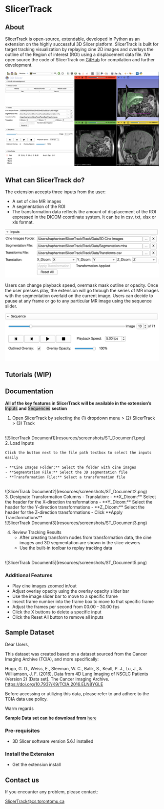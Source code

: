 # SlicerTrack

## About

SlicerTrack is open-source, extendable, developed in Python as an extension on the highly successful 3D Slicer platform. SlicerTrack is built for target tracking visualization by replaying cine 2D images and overlays the outline of the Region of interest (ROI) using a displacement data file. We open source the code of SlicerTrack on [GitHub](https://github.com/laboratory-for-translational-medicine/SlicerTrack) for compilation and further development.

![SlicerTrack Screenshot 1](resources/screenshots/ST1.png)

## What can SlicerTrack do?

The extension accepts three inputs from the user:

- A set of cine MR images
- A segmentation of the ROI
- The transformation data reflects the amount of displacement of the ROI expressed in the DICOM coordinate system. It can be in csv, txt, xlsx or xls format.

![Slicer Track Inputs](resources/screenshots/ST_inputs.png)

Users can change playback speed, overmask mask outline or opacity. Once the user presses play, the extension will go through the series of MR images with the segmentation overlaid on the current image. Users can decide to pause at any frame or go to any particular MR image using the sequence slider.

![SlicerTrack Media Control](resources/screenshots/ST_mediaControl.png)

## Tutorials (WIP)

## Documentation
**All of the key features in SlicerTrack will be available in the extension’s** <mark style="background-color: lightgray">Inputs</mark> **and** <mark style="background-color: lightgray">Sequences</mark> **section**

1. Open SlicerTrack by selecting the (1) dropdown menu > (2) SlicerTrack > (3) Track
<br>
    ![SlicerTrack Document1](resources/screenshots/ST_Document1.png)
<br>
2. Load Inputs 

    Click the button next to the file path textbox to select the inputs easily

    - **Cine Images Folder:** Select the folder with cine images
    - **Segmentation File:** Select the 3D segmentation file
    - **Transformation File:** Select a transformation file
<br>
    ![SlicerTrack Document2](resources/screenshots/ST_Document2.png)
<br>
3. Designate Transformation Columns
    - Translation: 
        - **X_Dicom:** Select the header for the X-direction transformations
        - **Y_Dicom:** Select the header for the Y-direction transformations
        - **Z_Dicom:** Select the header for the Z-direction transformations
    - Click **Apply Transformations**
<br>
    ![SlicerTrack Document3](resources/screenshots/ST_Document3.png)
<br>

4. Review Tracking Results
    - After creating transform nodes from transformation data, the cine images and 3D segmentation are shown in the slice viewers
    - Use the built-in toolbar to replay tracking data
<br>
    ![SlicerTrack Document5](resources/screenshots/ST_Document5.png)
<br>

### Additional Features
- Play cine images zoomed in/out
- Adjust overlay opacity using the overlay opacity slider bar
- Use the image slider bar to move to a specific frame
- Insect frame number into the frame box to move to that specific frame
- Adjust the frames per second from 00.00 - 30.00 fps
- Click the X buttons to delete a specific input
- Click the Reset All button to remove all inputs 


## Sample Dataset

Dear Users,

This dataset was created based on a dataset sourced from the Cancer Imaging Archive (TCIA), and more specifically:

Hugo, G. D., Weiss, E., Sleeman, W. C., Balik, S., Keall, P. J., Lu, J., & Williamson, J. F. (2016). Data from 4D Lung Imaging of NSCLC Patients (Version 2) [Data set]. The Cancer Imaging Archive. https://doi.org/10.7937/K9/TCIA.2016.ELN8YGLE

Before accessing or utilizing this data, please refer to and adhere to the TCIA data use policy.

Warm regards


**Sample Data set can be download from** [here](https://drive.google.com/drive/folders/1qJj53YfGM4Q7atsI-XZyySvR-F98ENXA?usp=sharing)



### Pre-requisites

- 3D Slicer software version 5.6.1 installed 

### Install the Extension

- Get the extension install

## Contact us

If you encounter any problem, please contact:

[SlicerTrack@cs.torontomu.ca](mailto:SlicerTrack@cs.torontomu.ca)